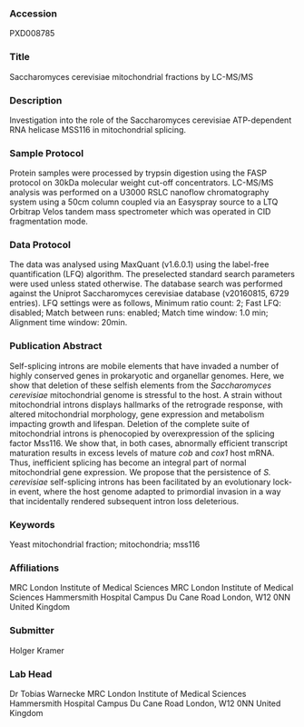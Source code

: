 ### Accession
PXD008785

### Title
Saccharomyces cerevisiae mitochondrial fractions by LC-MS/MS

### Description
Investigation into the role of the Saccharomyces cerevisiae ATP-dependent RNA helicase MSS116 in mitochondrial splicing.

### Sample Protocol
Protein samples were processed by trypsin digestion using the FASP protocol on 30kDa molecular weight cut-off concentrators. LC-MS/MS analysis was performed on a U3000 RSLC nanoflow chromatography system using a 50cm column coupled via an Easyspray source to a LTQ Orbitrap Velos tandem mass spectrometer which was operated in CID fragmentation mode.

### Data Protocol
The data was analysed using MaxQuant (v1.6.0.1) using the label-free quantification (LFQ) algorithm. The preselected standard search parameters were used unless stated otherwise. The database search was performed against the Uniprot Saccharomyces cerevisiae database (v20160815, 6729 entries). LFQ settings were as follows, Minimum ratio count: 2; Fast LFQ: disabled; Match between runs: enabled; Match time window: 1.0 min; Alignment time window: 20min.

### Publication Abstract
Self-splicing introns are mobile elements that have invaded a number of highly conserved genes in prokaryotic and organellar genomes. Here, we show that deletion of these selfish elements from the <i>Saccharomyces cerevisiae</i> mitochondrial genome is stressful to the host. A strain without mitochondrial introns displays hallmarks of the retrograde response, with altered mitochondrial morphology, gene expression and metabolism impacting growth and lifespan. Deletion of the complete suite of mitochondrial introns is phenocopied by overexpression of the splicing factor Mss116. We show that, in both cases, abnormally efficient transcript maturation results in excess levels of mature <i>cob</i> and <i>cox1</i> host mRNA. Thus, inefficient splicing has become an integral part of normal mitochondrial gene expression. We propose that the persistence of <i>S. cerevisiae</i> self-splicing introns has been facilitated by an evolutionary lock-in event, where the host genome adapted to primordial invasion in a way that incidentally rendered subsequent intron loss deleterious.

### Keywords
Yeast mitochondrial fraction; mitochondria; mss116

### Affiliations
MRC London Institute of Medical Sciences
MRC London Institute of Medical Sciences Hammersmith Hospital Campus Du Cane Road London, W12 0NN  United Kingdom

### Submitter
Holger Kramer

### Lab Head
Dr Tobias Warnecke
MRC London Institute of Medical Sciences Hammersmith Hospital Campus Du Cane Road London, W12 0NN  United Kingdom



